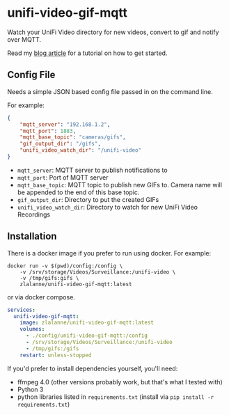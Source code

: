 # unifi-video-gif-mqtt

Watch your UniFi Video directory for new videos, convert to gif and notify over MQTT.

Read my [blog article](https://selfhostedhome.com/unifi-video-motion-detection-gif-notifications) for a tutorial on how to get started.

## Config File

Needs a simple JSON based config file passed in on the command line.

For example:

```json
{
    "mqtt_server": "192.168.1.2",
    "mqtt_port": 1883,
    "mqtt_base_topic": "cameras/gifs",
    "gif_output_dir": "/gifs",
    "unifi_video_watch_dir": "/unifi-video"
}

```

* `mqtt_server`: MQTT server to publish notifications to
* `mqtt_port`: Port of MQTT server
* `mqtt_base_topic`: MQTT topic to publish new GIFs to. Camera name will be appended to the end of this base topic.
* `gif_output_dir`: Directory to put the created GIFs
* `unifi_video_watch_dir`: Directory to watch for new UniFi Video Recordings

## Installation

There is a docker image if you prefer to run using docker. For example:

```shell
docker run -v $(pwd)/config:/config \
    -v /srv/storage/Videos/Surveillance:/unifi-video \
    -v /tmp/gifs:gifs \
    zlalanne/unifi-video-gif-mqtt:latest
```

or via docker compose.

```yaml
services:
  unifi-video-gif-mqtt:
    image: zlalanne/unifi-video-gif-mqtt:latest
    volumes:
      - ./config/unifi-video-gif-mqtt:/config
      - /srv/storage/Videos/Surveillance:/unifi-video
      - /tmp/gifs:/gifs
    restart: unless-stopped
```

If you'd prefer to install dependencies yourself, you'll need:

* ffmpeg 4.0 (other versions probably work, but that's what I tested with)
* Python 3
* python libraries listed in `requirements.txt` (install via `pip install -r requirements.txt`)
